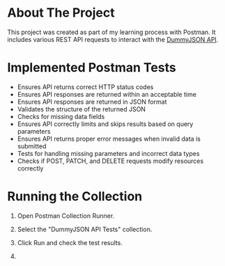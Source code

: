 # About The Project
This project was created as part of my learning process with Postman. It includes various REST API requests to interact with the [DummyJSON API](https://dummyjson.com/docs).

# Implemented Postman Tests
- Ensures API returns correct HTTP status codes
- Ensures API responses are returned within an acceptable time
- Ensures API responses are returned in JSON format
- Validates the structure of the returned JSON
- Checks for missing data fields
- Ensures API correctly limits and skips results based on query parameters
- Ensures API returns proper error messages when invalid data is submitted
- Tests for handling missing parameters and incorrect data types
- Checks if POST, PATCH, and DELETE requests modify resources correctly

# Running the Collection
1. Open Postman Collection Runner.
2. Select the "DummyJSON API Tests" collection.
3. Click Run and check the test results.

4. 
